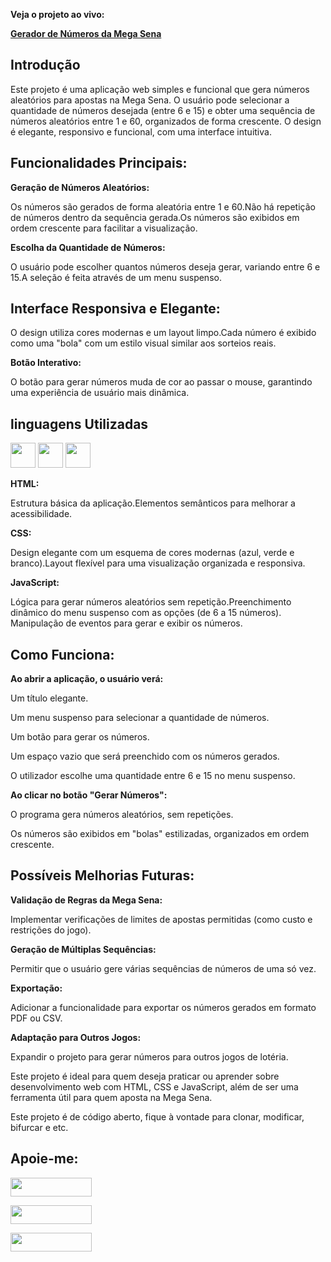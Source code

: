 **Veja o projeto ao vivo:**

**[Gerador de Números da Mega Sena](https://ninja1375.github.io/Gerador-de-numeros-da-mega-sena/)**

## Introdução ##

Este projeto é uma aplicação web simples e funcional que gera números aleatórios para apostas na Mega Sena. O usuário pode selecionar a quantidade de números desejada (entre 6 e 15) e obter uma sequência de números aleatórios entre 1 e 60, organizados de forma crescente. O design é elegante, responsivo e funcional, com uma interface intuitiva.

## Funcionalidades Principais: ##

**Geração de Números Aleatórios:**

Os números são gerados de forma aleatória entre 1 e 60.Não há repetição de números dentro da sequência gerada.Os números são exibidos em ordem crescente para facilitar a visualização.

**Escolha da Quantidade de Números:**

O usuário pode escolher quantos números deseja gerar, variando entre 6 e 15.A seleção é feita através de um menu suspenso.

## Interface Responsiva e Elegante: ##

O design utiliza cores modernas e um layout limpo.Cada número é exibido como uma "bola" com um estilo visual similar aos sorteios reais.

**Botão Interativo:**

O botão para gerar números muda de cor ao passar o mouse, garantindo uma experiência de usuário mais dinâmica.

## linguagens Utilizadas ##

<a href="https://programartudo.blogspot.com/2024/11/html-tudo-o-que-precisa-para-comecar.html" target="_blank"><img loading="lazy" src="https://cdn.jsdelivr.net/gh/devicons/devicon/icons/html5/html5-original.svg" width="40" height="40"/></a> <a href="https://programartudo.blogspot.com/2024/11/css-como-dar-estilo-ao-teu-website.html" target="_blank"><img loading="lazy" src="https://cdn.jsdelivr.net/gh/devicons/devicon/icons/css3/css3-original.svg" width="40" height="40"/></a> <a href="https://programartudo.blogspot.com/2024/11/javascript-linguagem-dinamica-da-web.html" target="_blank"><img loading="lazy" src="https://cdn.jsdelivr.net/gh/devicons/devicon/icons/javascript/javascript-original.svg" width="40" height="40"/></a>

**HTML:**

Estrutura básica da aplicação.Elementos semânticos para melhorar a acessibilidade.

**CSS:**

Design elegante com um esquema de cores modernas (azul, verde e branco).Layout flexível para uma visualização organizada e responsiva.

**JavaScript:**

Lógica para gerar números aleatórios sem repetição.Preenchimento dinâmico do menu suspenso com as opções (de 6 a 15 números). Manipulação de eventos para gerar e exibir os números.

## Como Funciona: ##

**Ao abrir a aplicação, o usuário verá:**

Um título elegante.

Um menu suspenso para selecionar a quantidade de números.

Um botão para gerar os números.

Um espaço vazio que será preenchido com os números gerados.

O utilizador escolhe uma quantidade entre 6 e 15 no menu suspenso.

**Ao clicar no botão "Gerar Números":**

O programa gera números aleatórios, sem repetições.

Os números são exibidos em "bolas" estilizadas, organizados em ordem crescente.

## Possíveis Melhorias Futuras: ##

**Validação de Regras da Mega Sena:**

Implementar verificações de limites de apostas permitidas (como custo e restrições do jogo).

**Geração de Múltiplas Sequências:**

Permitir que o usuário gere várias sequências de números de uma só vez.

**Exportação:**

Adicionar a funcionalidade para exportar os números gerados em formato PDF ou CSV.

**Adaptação para Outros Jogos:**

Expandir o projeto para gerar números para outros jogos de lotéria.

Este projeto é ideal para quem deseja praticar ou aprender sobre desenvolvimento web com HTML, CSS e JavaScript, além de ser uma ferramenta útil para quem aposta na Mega Sena. 

Este projeto é de código aberto, fique à vontade para clonar, modificar, bifurcar e etc.

## Apoie-me:

<a href="https://buymeacoffee.com/antonio13" target="_blank"><img loading="lazy" src="https://img.buymeacoffee.com/button-api/?text=Buy%20me%20a%20coffee&emoji=&slug=seu_nome_de_usuario&button_colour=FFDD00&font_colour=000000&font_family=Cookie&outline_colour=000000&coffee_colour=ffffff" width="130" height="30"></a>

<a href="https://www.paypal.com/donate/?hosted_button_id=DN574F28FYUNG" target="_blank"><img loading="lazy" src="https://upload.wikimedia.org/wikipedia/commons/b/b5/PayPal.svg" width="130" height="30"></a>

<a href="https://github.com/sponsors/Ninja1375" target="_blank"><img loading="lazy" src="https://img.shields.io/badge/-Sponsor-ea4aaa?style=for-the-badge&logo=github&logoColor=white" width="130" height="30"></a>
